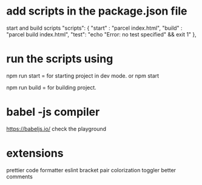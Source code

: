# add scripts in the package.json file

start and build scripts
"scripts": {
    "start" : "parcel index.html",
    "build" : "parcel build index.html",
    "test": "echo \"Error: no test specified\" && exit 1"
},

# run the scripts using

npm run start = for starting project in dev mode.
or
npm start

npm run build = for building project.


# babel -js compiler
https://babeljs.io/
check the playground

# extensions
prettier code formatter
eslint
bracket pair colorization toggler
better comments

